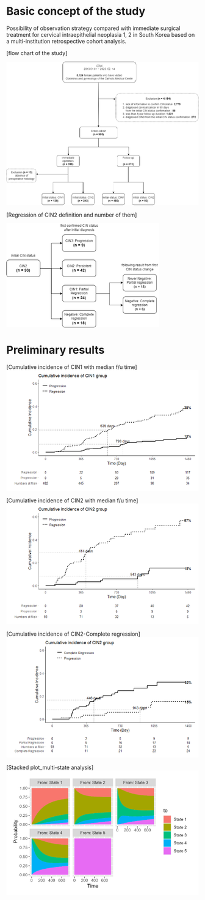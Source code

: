 # Basic concept of the study
Possibility of observation strategy compared with immediate surgical treatment for cervical intraepithelial neoplasia 1, 2 in South Korea based on a multi-institution retrospective cohort analysis.

[flow chart of the study]

<img src="cohort_flowchart_1221.png" alt="drawing" width="600"/>

[Regression of CIN2 definition and number of them]

<img src="preliminary_results/cin2_event.png" alt="drawing" width="400"/>


# Preliminary results
[Cumulative incidence of CIN1 with median f/u time]
![Cumulative incidence of CIN1](preliminary_results/CI_CIN1.png)

[Cumulative incidence of CIN2 with median f/u time]
![Cumulative incidence of CIN2](preliminary_results/CI_CIN2.png)

[Cumulative incidence of CIN2-Complete regression]
![Cumulative incidence of CIN2](preliminary_results/CI_cin2_complete_regression_plot.png)

[Stacked plot_multi-state analysis]
![msmplot](preliminary_results/msmplot.PNG)

